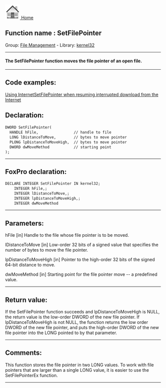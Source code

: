 [<img src="../../images/home.png"> Home ](https://github.com/VFPX/Win32API)  

## Function name : SetFilePointer
Group: [File Management](../../functions_group.md#File_Management)  -  Library: [kernel32](../../Libraries.md#kernel32)  
***  


#### The SetFilePointer function moves the file pointer of an open file.
***  


## Code examples:
[Using InternetSetFilePointer when resuming interrupted download from the Internet](../../samples/sample_191.md)  

## Declaration:
```foxpro  
DWORD SetFilePointer(
  HANDLE hFile,                // handle to file
  LONG lDistanceToMove,        // bytes to move pointer
  PLONG lpDistanceToMoveHigh,  // bytes to move pointer
  DWORD dwMoveMethod           // starting point
);  
```  
***  


## FoxPro declaration:
```foxpro  
DECLARE INTEGER SetFilePointer IN kernel32;
	INTEGER hFile,;
	INTEGER lDistanceToMove,;
	INTEGER lpDistanceToMoveHigh,;
	INTEGER dwMoveMethod  
```  
***  


## Parameters:
hFile 
[in] Handle to the file whose file pointer is to be moved. 

lDistanceToMove 
[in] Low-order 32 bits of a signed value that specifies the number of bytes to move the file pointer. 

lpDistanceToMoveHigh 
[in] Pointer to the high-order 32 bits of the signed 64-bit distance to move. 

dwMoveMethod 
[in] Starting point for the file pointer move -- a predefined value.  
***  


## Return value:
If the SetFilePointer function succeeds and lpDistanceToMoveHigh is NULL, the return value is the low-order DWORD of the new file pointer. If lpDistanceToMoveHigh is not NULL, the function returns the low order DWORD of the new file pointer, and puts the high-order DWORD of the new file pointer into the LONG pointed to by that parameter.   
***  


## Comments:
This function stores the file pointer in two LONG values. To work with file pointers that are larger than a single LONG value, it is easier to use the SetFilePointerEx function.  
  
***  

